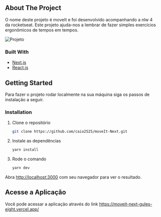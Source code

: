 ## About The Project
O nome deste projeto é moveIt e foi desenvolvido acompanhando a nlw 4 da rocketseat. Este projeto ajuda-nos a lembrar de fazer simples exercícios ergonômicos de tempos em tempos. 

![Projeto](https://github.com/caio2525/moveIt-Next/blob/main/public/Inicio%20_%20move.it.gif)

### Built With
* [Next.js](https://nextjs.org/)
* [React.js](https://pt-br.reactjs.org/)
 
## Getting Started
Para fazer o projeto rodar localmente na sua máquina siga os passos de instalação a seguir.

### Installation

1. Clone o repositório
   ```sh
   git clone https://github.com/caio2525/moveIt-Next.git
   ```
2. Instale as dependências 
   ```sh
   yarn install
   ```
4. Rode o comando
    ```sh
   yarn dev
   ```
Abra [http://localhost:3000](http://localhost:3000) com seu navegador para ver o resultado.

## Acesse a Aplicação
Você pode acessar a aplicação através do link https://moveit-next-gules-eight.vercel.app/
